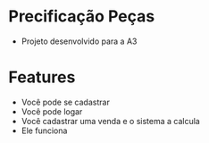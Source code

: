 # Precificação Peças

- Projeto desenvolvido para a A3 

# Features

- Você pode se cadastrar
- Você pode logar
- Você cadastrar uma venda e o sistema a calcula
- Ele funciona 